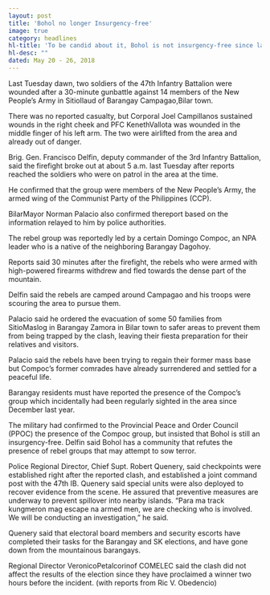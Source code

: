 ```yaml
---
layout: post
title: 'Bohol no longer Insurgency-free'
image: true
category: headlines
hl-title: 'To be candid about it, Bohol is not insurgency-free since last year contrary to the claims of local authorities.'
hl-desc: ""
dated: May 20 - 26, 2018
---
```


Last Tuesday dawn, two soldiers of the 47th Infantry Battalion were wounded after a 30-minute gunbattle against 14 members of the New People’s Army in SitioIlaud of Barangay Campagao,Bilar town.

There was no reported casualty, but Corporal Joel Campillanos sustained wounds in the right cheek and PFC KenethVallota was wounded in the middle finger of his left arm. The two were airlifted from the area and already out of danger.

Brig. Gen. Francisco Delfin, deputy commander of the 3rd Infantry Battalion, said the firefight broke out at about 5 a.m. last Tuesday after reports reached the soldiers who were on patrol in the area at the time. 

He confirmed that the group were members of the New People’s Army, the armed wing of the Communist Party of the Philippines (CCP).

BilarMayor Norman Palacio also confirmed thereport based on the information relayed to him by police authorities. 

The rebel group was reportedly led by a certain Domingo Compoc, an NPA leader who is a native of the neighboring Barangay Dagohoy.

Reports said 30 minutes after the firefight, the rebels who were armed with high-powered firearms withdrew and fled towards the dense part of the mountain. 

Delfin said the rebels are camped around Campagao and his troops were scouring the area to pursue them.

Palacio said he ordered the evacuation of some 50 families from SitioMaslog in Barangay Zamora in Bilar town to safer areas to prevent them from being trapped by the clash, leaving their fiesta preparation for their relatives and visitors.

Palacio said the rebels have been trying to regain their former mass base but Compoc’s former comrades have already surrendered and settled for a peaceful life. 

Barangay residents must have reported the presence of the Compoc’s group which incidentally had been regularly sighted in the area since December last year. 

The military had confirmed to the Provincial Peace and Order Council (PPOC) the presence of the Compoc group, but insisted that Bohol is still an insurgency-free.
Delfin said Bohol has a community that refutes the presence of rebel groups that may attempt to sow terror. 

Police Regional Director, Chief Supt. Robert Quenery, said checkpoints were established right after the reported clash, and established a joint command post with the 47th IB.
Quenery said special units were also deployed to recover evidence from the scene. He assured that preventive measures are underway to prevent spillover into nearby islands. 
“Para ma track kungmeron mag escape na armed men, we are checking who is involved. We will be conducting an investigation,” he said.

Quenery said that electoral board members and security escorts have completed their tasks for the Barangay and SK elections, and have gone down from the mountainous barangays.

Regional Director VeronicoPetalcorinof COMELEC said the clash did not affect the results of the election since they have proclaimed a winner two hours before the incident. (with reports from Ric V. Obedencio)